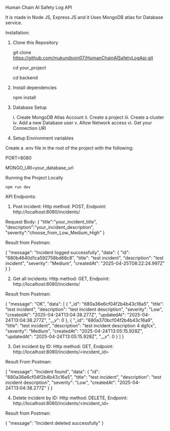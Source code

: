 Human Chain AI Safety Log API

It is made in Node JS, Express JS and it Uses MongoDB atlas for Database service.

Installation: 
1. Clone this Repository

    git clone https://github.com/mukundsoni07/HumanChainAISafetyLogApi.git

    cd your_project
   
    cd backend

3. Install dependencies

    npm install

4. Database Setup

    i. Create MongoDB Atlas Account
    ii. Create a project
    iii. Create a cluster
    iv. Add a new Database user 
    v. Allow Network access
    vi. Get your Connection URI

5. Setup Environment variables

Create a .env file in the root of the project with the following:
 
 PORT=8080
 
 MONGO_URI=your_database_url

Running the Project Locally

    npm run dev


API Endpoints:

1. Post incident: Http method: POST, Endpoint: http://localhost:8080/incidents/ 

Request Body: 
{
    "title":"your_incident_title",
    "description":"your_incident_description",
    "severity":"choose_from_Low_Medium_High"
}

Result from Postman:

{
    "message": "Incident logged successfully",
    "data": {
        "id": "680b4640d1ca592758bd68c8",
        "title": "test incident",
        "description": "test incident",
        "severity": "Medium",
        "createdAt": "2025-04-25T08:22:24.997Z"
    }
}

2. Get all incidents: Http method: GET, Endpoint:  http://localhost:8080/incidents/

Result from Postman: 

{
    "message": "OK",
    "data": [
        {
            "_id": "680a36e6cf04f2b4b43c16a5",
            "title": "test incident",
            "description": "test incident description",
            "severity": "Low",
            "createdAt": "2025-04-24T13:04:38.277Z",
            "updatedAt": "2025-04-24T13:04:38.277Z",
            "__v": 0
        },
        {
            "_id": "680a370bcf04f2b4b43c16a9",
            "title": "test incident",
            "description": "test incident description 4 dgfcx",
            "severity": "Medium",
            "createdAt": "2025-04-24T13:05:15.928Z",
            "updatedAt": "2025-04-24T13:05:15.928Z",
            "__v": 0
        }
    ]
}

3. Get incident by ID: Http method: GET, Endpoint: http://localhost:8080/incidents/<incident_id>

Result From Postman:

{
    "message": "Incident found",
    "data": {
        "id": "680a36e6cf04f2b4b43c16a5",
        "title": "test incident",
        "description": "test incident description",
        "severity": "Low",
        "createdAt": "2025-04-24T13:04:38.277Z"
    }
}

4. Delete incident by ID: Http method: DELETE, Endpoint: http://localhost:8080/incidents/<incident_id>

Result from Postman:

{
    "message": "Incident deleted successfully"
}
